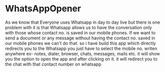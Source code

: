 # WhatsAppOpener
As we know that Everyone uses Whatsapp in day to day live but there is one problem with it is that Whatsapp allows us to have the conversation only with those whose contact no. is saved in our mobile phones. If we want to send a document or any message without having the contact no. saved in our mobile phones we can't do that. so i have build this app which directly redirects you to the Whatsapp you just have to select the mobile no. writen anywhere ex- notes, dialer, browser, chats, messages, mails etc. it will show you the option to open the app and after clicking on it. it will redirect you to the  chat with that contact number on whatsapp
